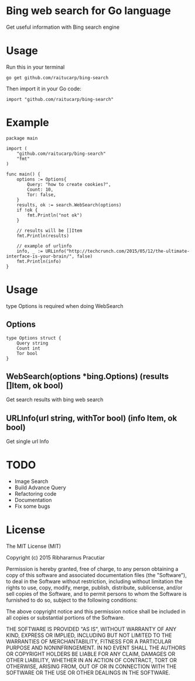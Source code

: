 # Bing web search for Go language

Get useful information with Bing search engine


# Usage
Run this in your terminal
```
go get github.com/raitucarp/bing-search
```
Then import it in your Go code:
```
import "github.com/raitucarp/bing-search"
```


# Example
```
package main

import (
    "github.com/raitucarp/bing-search"
    "fmt"
)

func main() {
    options := Options{
        Query: "how to create cookies?",
        Count: 10,
        Tor: false,
    }
    results, ok := search.WebSearch(options)
    if !ok {
        fmt.Println("not ok")
    }
    
    // results will be []Item
    fmt.Println(results)
    
    // example of urlinfo
    info, _ := URLinfo("http://techcrunch.com/2015/05/12/the-ultimate-interface-is-your-brain/", false)
    fmt.Println(info)
}
```
# Usage
type Options is required when doing WebSearch

## Options
```
type Options struct {
    Query string
    Count int
    Tor bool
}
```

## WebSearch(options *bing.Options) (results []Item, ok bool)

Get search results with bing web search

## URLInfo(url string, withTor bool) (info Item, ok bool)

Get single url Info

# TODO
- Image Search
- Build Advance Query
- Refactoring code
- Documentation
- Fix some bugs

# License

The MIT License (MIT)

Copyright (c) 2015 Ribhararnus Pracutiar

Permission is hereby granted, free of charge, to any person obtaining a copy
of this software and associated documentation files (the "Software"), to deal
in the Software without restriction, including without limitation the rights
to use, copy, modify, merge, publish, distribute, sublicense, and/or sell
copies of the Software, and to permit persons to whom the Software is
furnished to do so, subject to the following conditions:

The above copyright notice and this permission notice shall be included in all
copies or substantial portions of the Software.

THE SOFTWARE IS PROVIDED "AS IS", WITHOUT WARRANTY OF ANY KIND, EXPRESS OR
IMPLIED, INCLUDING BUT NOT LIMITED TO THE WARRANTIES OF MERCHANTABILITY,
FITNESS FOR A PARTICULAR PURPOSE AND NONINFRINGEMENT. IN NO EVENT SHALL THE
AUTHORS OR COPYRIGHT HOLDERS BE LIABLE FOR ANY CLAIM, DAMAGES OR OTHER
LIABILITY, WHETHER IN AN ACTION OF CONTRACT, TORT OR OTHERWISE, ARISING FROM,
OUT OF OR IN CONNECTION WITH THE SOFTWARE OR THE USE OR OTHER DEALINGS IN THE
SOFTWARE.
